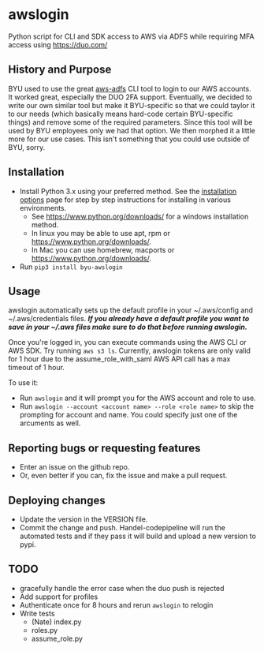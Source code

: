 # awslogin
Python script for CLI and SDK access to AWS via ADFS while requiring MFA access using https://duo.com/

## History and Purpose
BYU used to use the great [aws-adfs](https://github.com/venth/aws-adfs) CLI tool to login to our AWS accounts.  It worked great, especially the DUO 2FA support.  Eventually, we decided to write our own similar tool but make it BYU-specific so that we could taylor it to our needs (which basically means hard-code certain BYU-specific things) and remove some of the required parameters.  Since this tool will be used by BYU employees only we had that option.  We then morphed it a little more for our use cases.  This isn't something that you could use outside of BYU, sorry.

## Installation
* Install Python 3.x using your preferred method. See the [installation options](INSTALLATION_OPTIONS.md) page for step by step instructions for installing in various environments.
  * See https://www.python.org/downloads/ for a windows installation method.
  * In linux you may be able to use apt, rpm or https://www.python.org/downloads/.
  * In Mac you can use homebrew, macports or https://www.python.org/downloads/.
* Run `pip3 install byu-awslogin`

## Usage
awslogin automatically sets up the default profile in your ~/.aws/config and ~/.aws/credentials files.  **_If you already have a default profile you want to save in your ~/.aws files make sure to do that before running awslogin._**

Once you're logged in, you can execute commands using the AWS CLI or AWS SDK. Try running `aws s3 ls`.
Currently, awslogin tokens are only valid for 1 hour due to the assume_role_with_saml AWS API call has a max timeout of 1 hour.

To use it:
* Run `awslogin` and it will prompt you for the AWS account and role to use.
* Run `awslogin --account <account name> --role <role name>` to skip the prompting for account and name.  You could specify just one of the arcuments as well.

## Reporting bugs or requesting features
* Enter an issue on the github repo.
* Or, even better if you can, fix the issue and make a pull request.

## Deploying changes
* Update the version in the VERSION file.
* Commit the change and push.  Handel-codepipeline will run the automated tests and if they pass it will build and upload a new version to pypi.

## TODO
* gracefully handle the error case when the duo push is rejected
* Add support for profiles
* Authenticate once for 8 hours and rerun `awslogin` to relogin
* Write tests
  * (Nate) index.py
  * roles.py
  * assume_role.py
